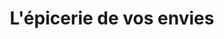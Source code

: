 ---
title: "L'épicerie de vos envies"
url: /mudaison/lepicerie-de-vos-envies/
shop: Lebensmittel
---